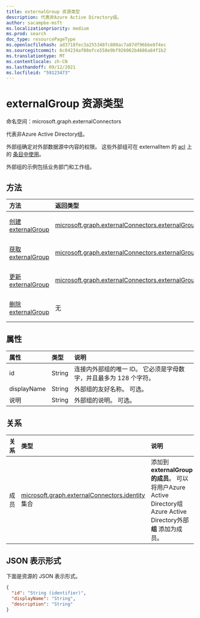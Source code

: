 ```yaml
---
title: externalGroup 资源类型
description: 代表非Azure Active Directory组。
author: sacampbe-msft
ms.localizationpriority: medium
ms.prod: search
doc_type: resourcePageType
ms.openlocfilehash: ad3718fec3a255348fc808ac7a87df96bbe8f4ec
ms.sourcegitcommit: 6c04234af08efce558e9bf926062b4686a84f1b2
ms.translationtype: MT
ms.contentlocale: zh-CN
ms.lasthandoff: 09/12/2021
ms.locfileid: "59123473"
---
```

# <a name="externalgroup-resource-type"></a>externalGroup 资源类型

命名空间：microsoft.graph.externalConnectors

代表非Azure Active Directory组。

外部组确定对外部数据源中内容的权限。 这些外部组可在 externalItem 的 [acl](../resources/externalconnectors-externalitem.md) 上的 [条目中使用](../resources/externalconnectors-externalitem.md)。

外部组的示例包括业务部门和工作组。

## <a name="methods"></a>方法

|方法|返回类型|说明|
|:---|:---|:---|
|[创建 externalGroup](../api/externalconnectors-externalconnection-post-groups.md)|[microsoft.graph.externalConnectors.externalGroup](../resources/externalconnectors-externalgroup.md)|创建新的 **externalGroup** 对象。|
|[获取 externalGroup](../api/externalconnectors-externalgroup-get.md)|[microsoft.graph.externalConnectors.externalGroup](../resources/externalconnectors-externalgroup.md)|获取 **externalGroup** 对象。|
|[更新 externalGroup](../api/externalconnectors-externalgroup-update.md)|[microsoft.graph.externalConnectors.externalGroup](../resources/externalconnectors-externalgroup.md)|更新 **externalGroup 对象** 的属性。|
|[删除 externalGroup](../api/externalconnectors-externalgroup-delete.md)|无|删除 **externalGroup** 对象。|

## <a name="properties"></a>属性

| 属性    | 类型   | 说明                                                                                                              |
|:------------|:-------|:-------------------------------------------------------------------------------------------------------------------------|
| id          | String | 连接内外部组的唯一 ID。 它必须是字母数字，并且最多为 128 个字符。 |
| displayName | String | 外部组的友好名称。 可选。                                                                       |
| 说明 | String | 外部组的说明。 可选。        

## <a name="relationships"></a>关系

| 关系 | 类型                                                                  | 说明                                               |
|:-------------|:----------------------------------------------------------------------|:----------------------------------------------------------|
| 成员      | [microsoft.graph.externalConnectors.identity](../resources/externalconnectors-identity.md) 集合 | 添加到 **externalGroup 的成员**。 可以将用户Azure Active Directory组Azure Active Directory外部 **组** 添加为成员。 |

## <a name="json-representation"></a>JSON 表示形式
下面是资源的 JSON 表示形式。
<!-- {
  "blockType": "resource",
  "keyProperty": "id",
  "@odata.type": "microsoft.graph.externalConnectors.externalGroup",
  "baseType": "microsoft.graph.entity",
  "openType": false
}
-->
``` json
{
  "id": "String (identifier)",
  "displayName": "String",
  "description": "String"
}
```
